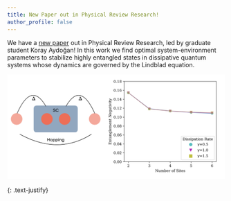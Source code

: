 ```yaml
---
title: New Paper out in Physical Review Research!
author_profile: false
---
```


We have a [new paper](https://journals.aps.org/prresearch/abstract/10.1103/PhysRevResearch.7.023057) out in Physical Review Research, led by graduate student Koray Aydoğan! In this work we find  optimal system-environment parameters to stabilize highly entangled states in dissipative quantum systems whose dynamics are governed by the Lindblad equation.

 <img src="/assets/images/PRR-2025.png" alt="">
 
{: .text-justify}
